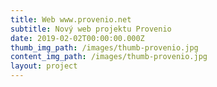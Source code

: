 ```yaml
---
title: Web www.provenio.net
subtitle: Nový web projektu Provenio
date: 2019-02-02T00:00:00.000Z
thumb_img_path: /images/thumb-provenio.jpg
content_img_path: /images/thumb-provenio.jpg
layout: project
---
```


